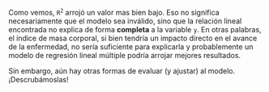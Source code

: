 Como vemos, <code>R<sup>2</sup></code> arrojó un valor mas bien bajo. Eso no significa necesariamente que el modelo sea inválido, sino que la relación lineal encontrada no explica de forma **completa** a la variable `y`. En otras palabras, el índice de masa corporal, si bien tendría un impacto directo en el avance de la enfermedad, no sería suficiente para explicarla y probablemente un modelo de regresión lineal múltiple podría arrojar mejores resultados. 

Sin embargo, aún hay otras formas de evaluar (y ajustar) al modelo. ¡Descrubámoslas! 

